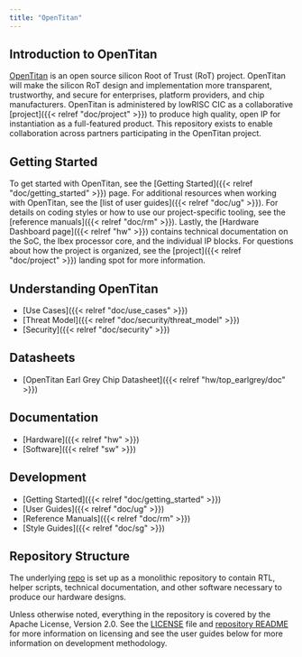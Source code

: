 ```yaml
---
title: "OpenTitan"
---
```


## Introduction to OpenTitan

[OpenTitan](https://opentitan.org) is an open source silicon Root of Trust (RoT) project.
OpenTitan will make the silicon RoT design and implementation more transparent, trustworthy, and secure for enterprises, platform providers, and chip manufacturers.
OpenTitan is administered by lowRISC CIC as a collaborative [project]({{< relref "doc/project" >}}) to produce high quality, open IP for instantiation as a full-featured product.
This repository exists to enable collaboration across partners participating in the OpenTitan project.

## Getting Started

To get started with OpenTitan, see the [Getting Started]({{< relref "doc/getting_started" >}}) page.
For additional resources when working with OpenTitan, see the [list of user guides]({{< relref "doc/ug" >}}).
For details on coding styles or how to use our project-specific tooling, see the [reference manuals]({{< relref "doc/rm" >}}).
Lastly, the [Hardware Dashboard page]({{< relref "hw" >}}) contains technical documentation on the SoC, the Ibex processor core, and the individual IP blocks.
For questions about how the project is organized, see the [project]({{< relref "doc/project" >}}) landing spot for more information.

## Understanding OpenTitan

* [Use Cases]({{< relref "doc/use_cases" >}})
* [Threat Model]({{< relref "doc/security/threat_model" >}})
* [Security]({{< relref "doc/security" >}})

## Datasheets

* [OpenTitan Earl Grey Chip Datasheet]({{< relref "hw/top_earlgrey/doc" >}})

## Documentation

* [Hardware]({{< relref "hw" >}})
* [Software]({{< relref "sw" >}})

## Development

* [Getting Started]({{< relref "doc/getting_started" >}})
* [User Guides]({{< relref "doc/ug" >}})
* [Reference Manuals]({{< relref "doc/rm" >}})
* [Style Guides]({{< relref "doc/sg" >}})

## Repository Structure

The underlying
[repo](http://www.github.com/lowrisc/opentitan)
is set up as a monolithic repository to contain RTL, helper scripts, technical documentation, and other software necessary to produce our hardware designs.

Unless otherwise noted, everything in the repository is covered by the Apache License, Version 2.0. See the [LICENSE](https://github.com/lowRISC/opentitan/blob/master/LICENSE) file and [repository README](https://github.com/lowRISC/opentitan/blob/master/README.md) for more information on licensing and see the user guides below for more information on development methodology.
